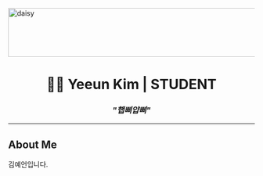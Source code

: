 <img width="4646" height="100" alt="daisy" src="https://github.com/user-attachments/assets/c91e6bba-0eac-4f07-a045-8ed36929b4a4" />

</p>

<h1 align="center">👩‍💻 Yeeun Kim | STUDENT </h1>

<h3 align="center"><i>"햅삐얍삐"</i></h3>

<p align="center">

  <!-- Animated typing SVG -->

</p>


---

## About Me

김예언입니다.
